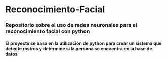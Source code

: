 # Reconocimiento-Facial

### Repositorio sobre el uso de redes neuronales para el reconocimiento facial con python

#### El proyecto se basa en la utilización de python para crear un sistema que detecte rostros y determine si la persona se encuentra en la base de datos

